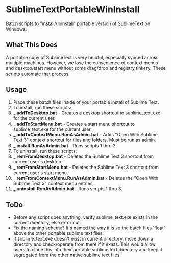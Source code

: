 SublimeTextPortableWinInstall
=============================
Batch scripts to "install/uninstall" portable version of SublimeText on Windows.

What This Does
--------------
A portable copy of SublimeText is very helpful, especially synced across multiple machines. However, we lose the convenience of context menus and desktop/start menu without some drag/drop and registry tinkery. These scripts automate that process.

Usage
-----
1. Place these batch files inside of your portable install of Sublime Text.
2. To install, run these scripts:
  1. **_ addToDesktop.bat** - Creates a desktop shortcut to sublime_text.exe for the current user.
  2. **_ addToStartMenu.bat** - Creates a start menu shortcut to sublime_text.exe for the current user.
  3. **_ addToContextMenu.RunAsAdmin.bat** - Adds "Open With Sublime Text 3" context shortcut for files and folders. Must be run as admin.
  4. **_  install.RunAsAdmin.bat** - Runs scripts 1 thru 3.
3. To uninstall, run these scripts:
  1. **_ remFromDesktop.bat** - Deletes the Sublime Text 3 shortcut from current user's desktop.
  2. **_ remFromStartMenu.bat** - Deletes the Sublime Text 3 shortcut from current user's start menu.
  3. **_ remFromContextMenu.RunAsAdmin.bat** - Deletes the "Open With Sublime Text 3" context menu entries.
  4. **_  uninstall.RunAsAdmin.bat** - Runs scripts 1 thru 3.

ToDo
----
- Before any script does anything, verify sublime_text.exe exists in the current directory, else error out.
- Fix the naming scheme? It's named the way it is so the batch files 'float' above the other portable sublime text files.
- If sublime_text.exe doesn't exist in current directory, move down a directory and check/operate from there if it exists. This would allow users to clone this into their portable sublime text directory and keep it segregated from the other native sublime text files.